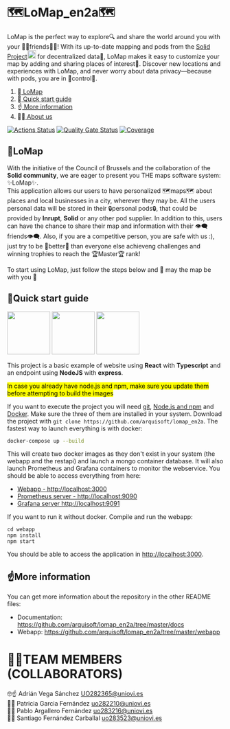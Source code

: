 # 🗺️LoMap_en2a🗺️

LoMap is the perfect way to explore🔍 and share the world around you with your 🎅👮friends🤴🐒! With its up-to-date mapping and pods from the [Solid Project](https://solidproject.org/)<img src="https://solidproject.org/assets/img/solid-emblem.svg" height="20"> for decentralized data🔑, LoMap makes it easy to customize your map by adding and sharing places of interest🎢. Discover new locations and experiences with LoMap, and never worry about data privacy—because with pods, you are in 🔫control🔫.


1. 🔭[ LoMap ](#lomap)
2. 🏁[ Quick start guide ](#guide)
3. ☝️[ More information ](#more)
4. 😶‍🌫️[ About us ](#team)


[![Actions Status](https://github.com/arquisoft/lomap_en2a/workflows/CI%20for%20LOMAP_EN2A/badge.svg)](https://github.com/arquisoft/lomap_en2a/actions)
[![Quality Gate Status](https://sonarcloud.io/api/project_badges/measure?project=Arquisoft_lomap_en2a&metric=alert_status)](https://sonarcloud.io/summary/new_code?id=Arquisoft_lomap_en2a)
[![Coverage](https://sonarcloud.io/api/project_badges/measure?project=Arquisoft_lomap_en2a&metric=coverage)](https://sonarcloud.io/summary/new_code?id=Arquisoft_lomap_en2a)


<a name="lomap"></a>
## 🔭LoMap
With the initiative of the Council of Brussels and the collaboration of the <b>Solid community</b>, we are eager to present you THE maps software system: ✨LoMap✨.  
This application allows our users to have personalized 🗺️maps🗺️ about places and local businesses in a city, wherever they may be. All the users personal data will be stored in their 🔒personal pods🔒, that could be provided by <b>Inrupt</b>, <b>Solid</b> or any other pod supplier. In addition to this, users can have the chance to share their map and information with their 👁️‍🗨️friends👁️‍🗨️. Also, if you are a competitive person, you are safe with us :), just try to be 🥇better🥇 than everyone else achieveng challenges and winning trophies to reach the 🏆Master🏆 rank!

To start using LoMap, just follow the steps below and 🔮 may the map be with you 🔮


<a name="guide"></a>
## 🏁Quick start guide

<p float="left">
<img src="https://blog.wildix.com/wp-content/uploads/2020/06/react-logo.jpg" height="100">
<img src="https://miro.medium.com/max/1200/0*RbmfNyhuBb8G3LWh.png" height="100">
<img src="https://miro.medium.com/max/365/1*Jr3NFSKTfQWRUyjblBSKeg.png" height="100">
</p>


This project is a basic example of website using **React** with **Typescript** and an endpoint using **NodeJS** with **express**.

<mark>In case you already have node.js and npm, make sure you update them before attempting to build the images</mark>

If you want to execute the project you will need [git](https://git-scm.com/downloads), [Node.js and npm](https://www.npmjs.com/get-npm) and [Docker](https://docs.docker.com/get-docker/). Make sure the three of them are installed in your system. Download the project with `git clone https://github.com/arquisoft/lomap_en2a`. The fastest way to launch everything is with docker:
```bash
docker-compose up --build
```
This will create two docker images as they don't exist in your system (the webapp and the restapi) and launch a mongo container database. It will also launch Prometheus and Grafana containers to monitor the webservice. You should be able to access everything from here:
 - [Webapp - http://localhost:3000](http://localhost:3000)
 - [Prometheus server - http://localhost:9090](http://localhost:9090)
 - [Grafana server http://localhost:9091](http://localhost:9091)
 
If you want to run it without docker. Compile and run the webapp:

```shell
cd webapp
npm install
npm start
```

You should be able to access the application in [http://localhost:3000](http://localhost:3000).

<a name="more"></a>
## ☝️More information
You can get more information about the repository in the other README files:
- Documentation: https://github.com/arquisoft/lomap_en2a/tree/master/docs
- Webapp: https://github.com/arquisoft/lomap_en2a/tree/master/webapp

<a name="team"></a>
# 😶‍🌫️TEAM MEMBERS (COLLABORATORS)

🤓☝️ Adrián Vega Sánchez UO282365@uniovi.es<br>
🤯💸 Patricia Garcia Fernández uo282210@uniovi.es <br>
🦍🦧 Pablo Argallero Fernández uo283216@uniovi.es <br>
🗿🍪 Santiago Fernández Carballal uo283523@uniovi.es




